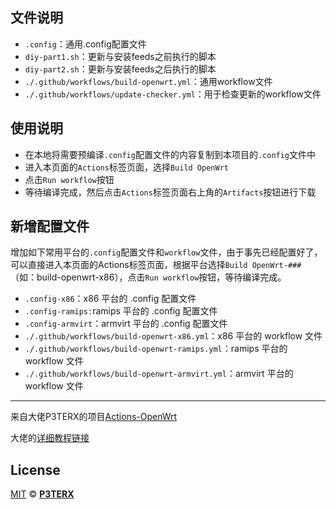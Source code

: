 ## 文件说明

- `.config`：通用.config配置文件
- `diy-part1.sh`：更新与安装feeds之前执行的脚本
- `diy-part2.sh`：更新与安装feeds之后执行的脚本
- `./.github/workflows/build-openwrt.yml`：通用workflow文件
- `./.github/workflows/update-checker.yml`：用于检查更新的workflow文件

## 使用说明

- 在本地将需要预编译`.config`配置文件的内容复制到本项目的`.config`文件中
- 进入本页面的`Actions`标签页面，选择`Build OpenWrt`
- 点击`Run workflow`按钮
- 等待编译完成，然后点击`Actions`标签页面右上角的`Artifacts`按钮进行下载

## 新增配置文件

增加如下常用平台的`.config`配置文件和`workflow`文件，由于事先已经配置好了，可以直接进入本页面的Actions标签页面，根据平台选择`Build OpenWrt-###`（如：build-openwrt-x86），点击`Run workflow`按钮，等待编译完成。

- `.config-x86`：x86 平台的 .config 配置文件
- `.config-ramips:`ramips 平台的 .config 配置文件
- `.config-armvirt`：armvirt 平台的 .config 配置文件
- `./.github/workflows/build-openwrt-x86.yml`：x86 平台的 workflow 文件
- `./.github/workflows/build-openwrt-ramips.yml`：ramips 平台的 workflow 文件
- `./.github/workflows/build-openwrt-armvirt.yml`：armvirt 平台的 workflow 文件

---

来自大佬P3TERX的项目[Actions-OpenWrt](https://github.com/P3TERX/Actions-OpenWrt)

大佬的[详细教程链接](https://p3terx.com/archives/build-openwrt-with-github-actions.html)

## License

[MIT](https://github.com/P3TERX/Actions-OpenWrt/blob/main/LICENSE) © [**P3TERX**](https://p3terx.com)
